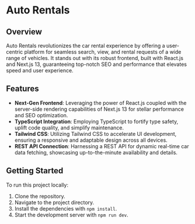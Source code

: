 
# Auto Rentals

## Overview
Auto Rentals revolutionizes the car rental experience by offering a user-centric platform for seamless search, view, and rental requests of a wide range of vehicles. It stands out with its robust frontend, built with React.js and Next.js 13, guaranteeing top-notch SEO and performance that elevates speed and user experience.

## Features

- **Next-Gen Frontend**: Leveraging the power of React.js coupled with the server-side rendering capabilities of Next.js 13 for stellar performance and SEO optimization.
- **TypeScript Integration**: Employing TypeScript to fortify type safety, uplift code quality, and simplify maintenance.
- **Tailwind CSS**: Utilizing Tailwind CSS to accelerate UI development, ensuring a responsive and adaptable design across all devices.
- **REST API Connection**: Harnessing a REST API for dynamic real-time car data fetching, showcasing up-to-the-minute availability and details.

## Getting Started

To run this project locally:

1. Clone the repository.
2. Navigate to the project directory.
3. Install the dependencies with `npm install`.
4. Start the development server with `npm run dev`.

